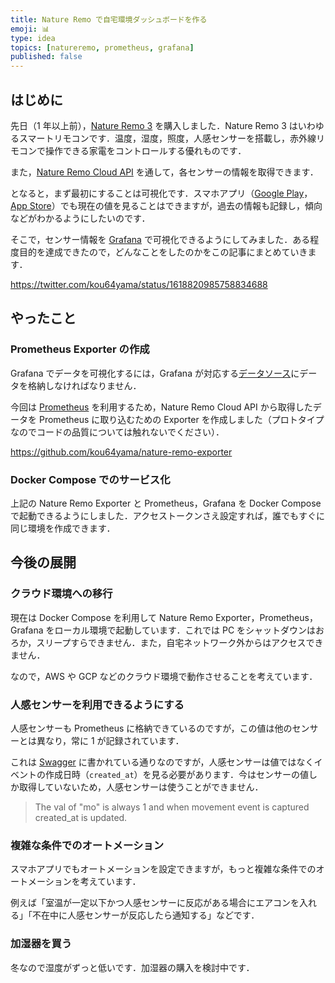 ```yaml
---
title: Nature Remo で自宅環境ダッシュボードを作る
emoji: 📊
type: idea
topics: [natureremo, prometheus, grafana]
published: false
---
```


## はじめに

先日（1 年以上前），[Nature Remo 3](https://nature.global/nature-remo/nature-remo-3/) を購入しました．Nature Remo 3 はいわゆるスマートリモコンです．温度，湿度，照度，人感センサーを搭載し，赤外線リモコンで操作できる家電をコントロールする優れものです．

また，[Nature Remo Cloud API](https://developer.nature.global) を通して，各センサーの情報を取得できます．

となると，まず最初にすることは可視化です．スマホアプリ（[Google Play](https://play.google.com/store/apps/details?id=global.nature.remo&hl=ja&gl=US)，[App Store](https://apps.apple.com/jp/app/nature-remo/id1193531669)）でも現在の値を見ることはできますが，過去の情報も記録し，傾向などがわかるようにしたいのです．

そこで，センサー情報を [Grafana](https://grafana.com) で可視化できるようにしてみました．ある程度目的を達成できたので，どんなことをしたのかをこの記事にまとめていきます．

https://twitter.com/kou64yama/status/1618820985758834688

## やったこと

### Prometheus Exporter の作成

Grafana でデータを可視化するには，Grafana が対応する[データソース](https://grafana.com/docs/grafana/latest/datasources/)にデータを格納しなければなりません．

今回は [Prometheus](https://prometheus.io) を利用するため，Nature Remo Cloud API から取得したデータを Prometheus に取り込むための Exporter を作成しました（プロトタイプなのでコードの品質については触れないでください）．

https://github.com/kou64yama/nature-remo-exporter

### Docker Compose でのサービス化

上記の Nature Remo Exporter と Prometheus，Grafana を Docker Compose で起動できるようにしました．アクセストークンさえ設定すれば，誰でもすぐに同じ環境を作成できます．

## 今後の展開

### クラウド環境への移行

現在は Docker Compose を利用して Nature Remo Exporter，Prometheus，Grafana をローカル環境で起動しています．これでは PC をシャットダウンはおろか，スリープすらできません．また，自宅ネットワーク外からはアクセスできません．

なので，AWS や GCP などのクラウド環境で動作させることを考えています．

### 人感センサーを利用できるようにする

人感センサーも Prometheus に格納できているのですが，この値は他のセンサーとは異なり，常に 1 が記録されています．

これは [Swagger](https://swagger.nature.global/#/default/get_1_devices) に書かれている通りなのですが，人感センサーは値ではなくイベントの作成日時（`created_at`）を見る必要があります．今はセンサーの値しか取得していないため，人感センサーは使うことができません．

> The val of "mo" is always 1 and when movement event is captured created_at is updated.

### 複雑な条件でのオートメーション

スマホアプリでもオートメーションを設定できますが，もっと複雑な条件でのオートメーションを考えています．

例えば「室温が一定以下かつ人感センサーに反応がある場合にエアコンを入れる」「不在中に人感センサーが反応したら通知する」などです．

### 加湿器を買う

冬なので湿度がずっと低いです．加湿器の購入を検討中です．
